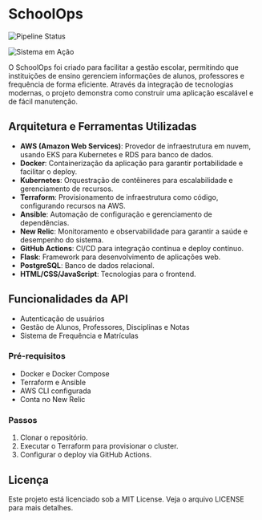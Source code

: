 # SchoolOps

![Pipeline Status](https://github.com/AlanBReis/ci-cd-aws-deploy/workflows/Workflow%20deploy/badge.svg)

![Sistema em Ação](https://user-images.githubusercontent.com/74038190/213910842-5a320d6b-e48f-4d41-a901-0e6a357e8dae.gif)


O SchoolOps foi criado para facilitar a gestão escolar, permitindo que instituições de ensino gerenciem informações de alunos, professores e frequência de forma eficiente. Através da integração de tecnologias modernas, o projeto demonstra como construir uma aplicação escalável e de fácil manutenção.


## Arquitetura e Ferramentas Utilizadas

- **AWS (Amazon Web Services)**: Provedor de infraestrutura em nuvem, usando EKS para Kubernetes e RDS para banco de dados.
- **Docker**: Containerização da aplicação para garantir portabilidade e facilitar o deploy.
- **Kubernetes**: Orquestração de contêineres para escalabilidade e gerenciamento de recursos.
- **Terraform**: Provisionamento de infraestrutura como código, configurando recursos na AWS.
- **Ansible**: Automação de configuração e gerenciamento de dependências.
- **New Relic**: Monitoramento e observabilidade para garantir a saúde e desempenho do sistema.
- **GitHub Actions**: CI/CD para integração contínua e deploy contínuo.
- **Flask**: Framework para desenvolvimento de aplicações web.
- **PostgreSQL**: Banco de dados relacional.
- **HTML/CSS/JavaScript**: Tecnologias para o frontend.


## Funcionalidades da API

- Autenticação de usuários
- Gestão de Alunos, Professores, Disciplinas e Notas
- Sistema de Frequência e Matrículas

### Pré-requisitos
- Docker e Docker Compose
- Terraform e Ansible
- AWS CLI configurada
- Conta no New Relic

### Passos
1. Clonar o repositório.
2. Executar o Terraform para provisionar o cluster.
3. Configurar o deploy via GitHub Actions.


## Licença

Este projeto está licenciado sob a MIT License. Veja o arquivo LICENSE para mais detalhes.
